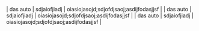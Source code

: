 | das auto | sdjaiofjiadj | oiasiojasojd;sdjofdjsaoj;asdijfodasjjsf |
| das auto | sdjaiofjiadj | oiasiojasojd;sdjofdjsaoj;asdijfodasjjsf |
| das auto | sdjaiofjiadj | oiasiojasojd;sdjofdjsaoj;asdijfodasjjsf |
